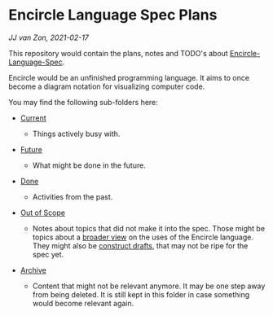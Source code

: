 Encircle Language Spec Plans
============================

*JJ van Zon, 2021-02-17*

This repository would contain the plans, notes and TODO's about [Encircle-Language-Spec](https://github.com/jjvanzon/Encircle-Language-Spec).

Encircle would be an unfinished programming language. It aims to once become a diagram notation for visualizing computer code.

You may find the following sub-folders here:

- [Current](https://github.com/jjvanzon/Encircle-Language-Spec-Plans/tree/master/1.%20Current)
    
    - Things actively busy with.

- [Future](https://github.com/jjvanzon/Encircle-Language-Spec-Plans/tree/master/2.%20Future)

    - What might be done in the future.

- [Done](https://github.com/jjvanzon/Encircle-Language-Spec-Plans/tree/master/3.%20Done)

    - Activities from the past.

- [Out of Scope](https://github.com/jjvanzon/Encircle-Language-Spec-Plans/tree/master/4.%20Out%20of%20Scope)
    
    - Notes about topics that did not make it into the spec. Those might be topics about a [broader view](https://github.com/jjvanzon/Encircle-Language-Spec/tree/master/broader-view) on the uses of the Encircle language. They might also be [construct drafts](https://github.com/jjvanzon/Encircle-Language-Spec/tree/master/constructs-drafts), that may not be ripe for the spec yet.

- [Archive](https://github.com/jjvanzon/Encircle-Language-Spec-Plans/tree/master/5.%20Archive)

    - Content that might not be relevant anymore. It may be one step away from being deleted. It is still kept in this folder in case something would become relevant again.